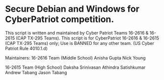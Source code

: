# Secure Debian and Windows for CyberPatriot competition.

This script is written and maintained by Cyber Patriot Teams 16-2616 & 16-2615 (CAP TX-295 Teams). This script is for CyberPatriot 16-2616 & 16-2615 (CAP TX-295 Teams) only; Use is BANNED for any other team. (US Cyber Patriot Rule 4010.1.d)

Maintainers:
16-2616 Team (Middle School)
Anisha Gupta
Nick Young

16-2615 Team (High School)
Daksha Srinivasan
Athindra Satishkumar
Andrew Tabang
Jason Tabang
